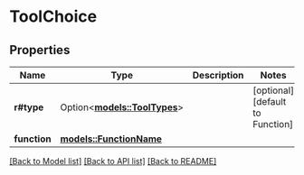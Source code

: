 # ToolChoice

## Properties

Name | Type | Description | Notes
------------ | ------------- | ------------- | -------------
**r#type** | Option<[**models::ToolTypes**](ToolTypes.md)> |  | [optional][default to Function]
**function** | [**models::FunctionName**](FunctionName.md) |  | 

[[Back to Model list]](../README.md#documentation-for-models) [[Back to API list]](../README.md#documentation-for-api-endpoints) [[Back to README]](../README.md)


